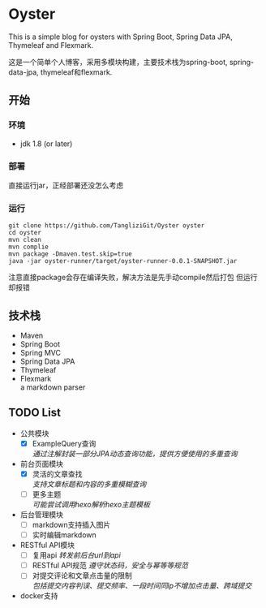 # Oyster  

This is a simple blog for oysters with Spring Boot, Spring Data JPA, Thymeleaf and Flexmark.

这是一个简单个人博客，采用多模块构建，主要技术栈为spring-boot, spring-data-jpa, thymeleaf和flexmark.

## 开始

### 环境

- jdk 1.8 (or later)

### 部署

直接运行jar，正经部署还没怎么考虑

### 运行

```
git clone https://github.com/TangliziGit/Oyster oyster
cd oyster
mvn clean
mvn complie
mvn package -Dmaven.test.skip=true
java -jar oyster-runner/target/oyster-runner-0.0.1-SNAPSHOT.jar
```

注意直接package会存在编译失败，解决方法是先手动compile然后打包
但运行却报错

## 技术栈

- Maven
- Spring Boot
- Spring MVC
- Spring Data JPA
- Thymeleaf
- Flexmark  
    a markdown parser

## TODO List

- 公共模块
    - [x] ExampleQuery查询  
        *通过注解封装一部分JPA动态查询功能，提供方便使用的多重查询*
- 前台页面模块
    - [x] 灵活的文章查找  
        *支持文章标题和内容的多重模糊查询*
    - [ ] 更多主题  
        *可能尝试调用hexo解析hexo主题模板*
- 后台管理模块
    - [ ] markdown支持插入图片
    - [ ] 实时编辑markdown  
- RESTful API模块
    - [ ] 复用api
        *转发前后台url到api*
    - [ ] RESTful API规范
        *遵守状态码，安全与幂等等规范*
    - [ ] 对提交评论和文章点击量的限制  
        *包括提交内容判误、提交频率、一段时间同ip不增加点击量、跨域提交*
- docker支持

